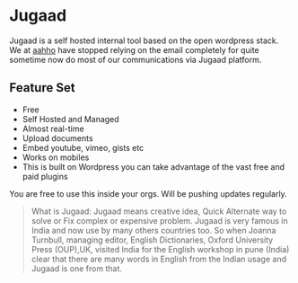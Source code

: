 # Jugaad

Jugaad is a self hosted internal tool based on the open wordpress stack. We at [aahho](http://aahho.com/) have stopped relying on the email completely for quite sometime now do most of our communications via Jugaad platform. 

## Feature Set

* Free
* Self Hosted and Managed
* Almost real-time 
* Upload documents 
* Embed youtube, vimeo, gists etc
* Works on mobiles
* This is built on Wordpress you can take advantage of the vast free and paid plugins

You are free to use this inside your orgs. Will be pushing updates regularly. 


> What is Jugaad: Jugaad means creative idea, Quick Alternate way to solve or Fix complex or expensive problem. Jugaad is very famous in India and now use by many others countries too. So when Joanna Turnbull, managing editor, English Dictionaries, Oxford University Press (OUP),UK, visited India for the English workshop in pune (India) clear that there are many words in English from the Indian usage and Jugaad is one from that.

